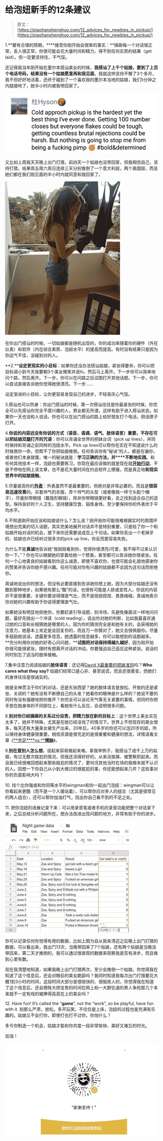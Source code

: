 # 给泡妞新手的12条建议

> 原文：[https://piaohanshenghuo.com/12_advices_for_newbies_in_pickup/](https://piaohanshenghuo.com/12_advices_for_newbies_in_pickup/)

1.**要有合理的预期，****接受你刚开始会很笨的事实：**搞砸每一个对话很正常，丢人很正常，你很可能会花大量时间和精力，得不到任何实质的结果（get laid）。但一定要坚持住，不气馁。

还记得我当年刚开始在墨尔本搭讪美女的时候，**我搭讪了上千个姑娘，要到了上百个电话号码，结果没有一个姑娘愿意再和我见面**。我就这样坚持不懈了3个多月，我不但好好地活着，还终于碰到了一个喜欢我的墨尔本当地的姑娘，我们5分钟之内就接吻了，她半小时内被我带回家了。

![](img/92253a66c38fc4b958082895a81949c6.png)



又比如上周我天天晚上出门打猎，前四天一个姑娘也没带回家，但我相信自己，坚持打猎，结果周五周六周日连续三天分别推倒了一个意大利妞，两个美国妞，而且她们都在我们刚见面的半小时内就同意和我回家了。

![](img/6f55caf6f7cd1be62cc01007bd91a2e0.png)



在你出门搭讪的时候，一切姑娘都是随机出现的，你的成功率随着你的硬件（外在仪表）和软件（内在综合素质、泡妞水平）的提高而提高。有时没有结果只是因为你运气不佳，没碰到对的人。

**2.****设定更现实的小目标**：如果你还没办法搭讪姑娘，紧张得要命，你可以把目标调小到今天我要朝3个美女微笑并说hi，然后马上离开。下一步你可以简单地问个路，然后离开。下一步，你可以在问路之后试图打开其他话题。下一步，你可以尝试直接告诉她你觉得她很漂亮。下一步……

设定渐进的小目标，让你更容易发现自己的进步，不轻易灰心气馁。

3.搭讪也可以热身：你出门搭讪的时候，第一次搭讪往往是你最紧张的时候，你完全可以先搭讪你完全不感兴趣的人，男女都无所谓，这样有助于进入搭讪状态。如果你一天也没和人说话，你也可以在出门搭讪的路上给好朋友打个电话，把话匣子打开。

4.**你说的内容远没有你说的方式（语音、语调、语气、肢体语言）重要，不存在可以把姑娘双腿打开的咒语**：你可以背诵全世界的把妹台词（pick up lines），并同时保持和背诵之前同样的泡妞水平。Pick up lines可以帮你在实在不知道说什么的时候救你一命，但帮不了你把姑娘推倒。任何告诉你有“秘诀”的人，都是在骗你，或者他们本身就傻。唯一的秘诀就是：**学习正确的方法，并****不断地实践**。和任何其他技术一样，泡妞也需要练习，你现在最应该做的就是现在就[**开始行动**](https://www.piaohanshenghuo.com/the_most_important_thing_to_do_to_improve_your_game/)，不是不停地在网上读文章，也不是花大量时间在约会软件上撩骚，而是真正地**和现实世界中的姑娘接触**。

5.尽量提高你的[**外表**](https://www.piaohanshenghuo.com/appearance/)：外表虽然不是最重要的，但绝对是非常必要的，而且是**很容易迅速改善**的。买套帅气的衣服，弄个帅气的头型（或者像我一样寸头配个帽子），尽量别带眼镜（戴隐形眼镜），除非你带眼镜更好看，总之找到适合自己的造型。保持良好的个人卫生，坚持健康饮食、锻炼身体。至少要保持你的外表优于平均水平。

6.不知道刚开始应该和姑娘说什么？怎么说？刚开始你可能很难根据实时的周围环境想出完美的切入话题，其实完美地展开对话并不是特别重要，只是给了你一个和姑娘开始对话的机会，接下来你还需要说成百上千句话。如果你丢出一个老掉牙的、姑娘也许已经听过很多次的pick up line，你反而更容易失败。

为什么不能**真诚**地告诉她“我刚刚看到你，觉得你很漂亮/可爱，我不得不过来认识你一下。”？你也可以根据她的穿着给她一个赞美，甚至都可以告诉她你很紧张。任何一个心地善良的姑娘看到你这么诚恳，即使不喜欢你，也很可能会礼貌地感谢你的赞美并告诉你她不感兴趣。任何可能对你有兴趣的姑娘都不会因为这句话而拒绝你。

真诚地说出你的想法，但没有必要直接到告诉她你想上她，因为大部分姑娘还没有酷到那种地步，如果她有那么“酷”的话，也很有可能是人妖或变性人。你说的内容并不是很重要，关键你要说得理直气壮，而不是扭扭捏捏、畏畏缩缩，真诚地表示你对她的兴趣有助于你说得更理直气壮。

如果她没有明显地拒绝你，你要赶紧引导话题，别冷场，先避免像面试一样地问问题，最好先抛出一个冷读（cold reading），说出你对她的判断，比如我最喜欢通过她的口音和长相猜她是哪里的人，因为你的猜测完全是和她有关的，会获得她的注意力，她基本上肯定是会回复你的，而且万一你猜对了，她又会很佩服你。尽量多鼓励她说话，透露更多信息，她透露的信息越多，你可以联想到的话题越多。**充分利用你对她的好奇心问问题，****试图把对话保持得越久越好**，因为刚开始你很可能很紧张，随时有想离开对话的冲动。你要强迫自己适应这种紧张。说话的同时别忘了适当的肢体接触。

7.集中注意力阅读姑娘的**肢体语言**：还记得[David X最重要的把妹准则](https://www.piaohanshenghuo.com/2-ruels/)吗？**Who cares what they say?** 姑娘们经常口是心非、甚至说谎，而且还很善变，但她们的身体往往是很诚实的。

她是全神贯注于你们的对话，还是东张西望？她的肢体语言是放松、开放的还是紧张、关闭的？她有没有不断撩自己的头发？她看你的眼神是什么样的？她说不要的同时有没有强硬地把你推开？你完全可以谈论天气等无关紧要的事情，但同时你把手放在她身体的不同部位上，看她有什么反应，会说明很多问题。

8.**别对你已经搞砸的关系过分自责，把精力放在新的目标上**：这个世界上美女实在太多了，她并不特殊，尤其是在她已经没戏了的情况下。世界上不但现存的美女很多，每天还有大量美女被生产出来，20年后，40多岁的你还可以泡20岁的妞，所以保持身体健康很重要。相信资源是很充足的是很重要和健康的想法，详情请看文章《[**充足****vs.****稀缺**](https://www.piaohanshenghuo.com/abundace_vs_scarcity/)》。

9.**别在意别人怎么想**。说起来容易做起来难。拿我举例子，我搭讪了成千上万的姑娘，有过无数次尴尬的情况，但我还活得好好的，从来没挨揍、被警察抓起来。而且我已经很难回想起来那些尴尬的情况了，更何况其他当时在场的我根本就不认识的人。回想一下你自己从小到大做过的很尴尬的事，你还能想起来几件？这些事对你的负面影响大吗？

10. 找个比你强或和你同等水平的wingman和你一起出门泡妞：wingman可以让你看起来更酷（而不是一个人傻站着），可以帮你应对多人的组合（尤其是很常见的两人组合），还可以帮你加油打气，找出你自己看不到的不足之处。

11. 把你泡妞的进展记录下来：可以用录音笔或者手机的录音功能把整个对话录下来，之后总结分析问题所在，想办法改进出现问题的地方，非常有助于你的进步。

![](img/c5e490e8263bb0e8e1dc5abd29b21075.png)



你可以记录任何你觉得有用的数据，比如上图为自从我来清迈之后晚上出门打猎的数据，可以看出来，我出门13次，当晚带回来了7个姑娘，还有两个姑娘是当晚没带回来，第二天才推倒的，我可以通过很直观的数据来观察我是否有进步，而且做到心里有数。

现在我清楚地知道，如果我晚上出门打猎两次，至少会推倒一个姑娘。你觉得我在知道了这个信息后，还会对眼前的美女跪舔吗？我同时知道我每次出门打猎要花大概1到3小时的时间，这段时间大部分是很愉快的、很锻炼人的，你觉得我在知道了这个信息后，还会牺牲大把宝贵的时间在网上和一大群饥渴的男人争抢那几个本来就不一定有戏的被捧得高高在上的美女吗？

12\. Have fun! It’s called the “**game**”, not the “work”, so be playful, have fun with it. 别那么严肃，放松，多开玩笑。不仅仅是上床，泡妞的过程也是充满有乐趣的。姑娘又不会打你，即使打也打不过你，你怕什么？

多亏你制造一个机会，姑娘才能和你共度一段非常愉快、美好又难忘的时光。

加油！

![](img/253ab21a9c1e16853784357fbee5c563.png)

